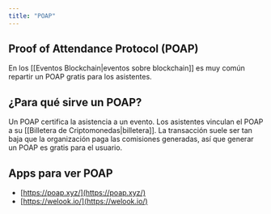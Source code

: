 ```yaml
---
title: "POAP"
---
```


## Proof of Attendance Protocol (POAP)

En los [[Eventos Blockchain|eventos sobre blockchain]] es muy común repartir un POAP gratis para los asistentes.

## ¿Para qué sirve un POAP?
Un POAP certifica la asistencia a un evento. Los asistentes vinculan el POAP a su [[Billetera de Criptomonedas|billetera]]. La transacción suele ser tan baja que la organización paga las comisiones generadas, así que generar un POAP es gratis para el usuario.

## Apps para ver POAP
- [https://poap.xyz/](https://poap.xyz/)
- [https://welook.io/](https://welook.io/)
